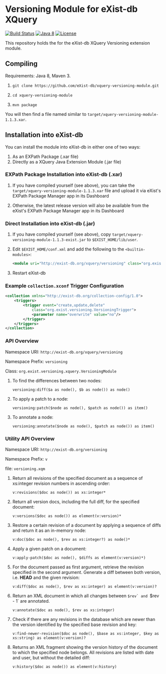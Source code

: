 # Versioning Module for eXist-db XQuery #
[![Build Status](https://travis-ci.org/eXist-db/xquery-versioning-module.png?branch=master)](https://travis-ci.org/eXist-db/xquery-versioning-module) [![Java 8](https://img.shields.io/badge/java-8-blue.svg)](http://java.oracle.com) [![License](https://img.shields.io/badge/license-GPL%201.0-blue.svg)](https://www.gnu.org/licenses/gpl-1.0.html)

This repository holds the for the eXist-db XQuery Versioning extension module.

## Compiling
Requirements: Java 8, Maven 3.

1. `git clone https://github.com/eXist-db/xquery-versioning-module.git`

2. `cd xquery-versioning-module`

3. `mvn package`

You will then find a file named similar to `target/xquery-versioning-module-1.1.3.xar`.

## Installation into eXist-db
You can install the module into eXist-db in either one of two ways:
1. As an EXPath Package (.xar file)
2. Directly as a XQuery Java Extension Module (.jar file)

### EXPath Package Installation into eXist-db (.xar)
1. If you have compiled yourself (see above), you can take the `target/xquery-versioning-module-1.1.3.xar` file and upload it via eXist's EXPath Package Manager app in its Dashboard

2. Otherwise, the latest release version will also be available from the eXist's EXPath Package Manager app in its Dashboard


### Direct Installation into eXist-db (.jar)
1. If you have compiled yourself (see above), copy `target/xquery-versioning-module-1.1.3-exist.jar` to `$EXIST_HOME/lib/user`.

2. Edit `$EXIST_HOME/conf.xml` and add the following to the `<builtin-modules>`:

    ```xml
    <module uri="http://exist-db.org/xquery/versioning" class="org.exist.versioning.xquery.VersioningModule"/>
    ```

3. Restart eXist-db


### Example `collection.xconf` Trigger Configuration
```xml
<collection xmlns="http://exist-db.org/collection-config/1.0">
    <triggers>
        <trigger event="create,update,delete"
            class="org.exist.versioning.VersioningTrigger">
            <parameter name="overwrite" value="no"/>
        </trigger>
    </triggers>
</collection>
```


### API Overview

Namespace URI: `http://exist-db.org/xquery/versioning`

Namespace Prefix: `versioning`

Class: `org.exist.versioning.xquery.VersioningModule`


1. To find the differences between two nodes:
    ```xquery
    versioning:diff($a as node(), $b as node()) as node()
    ```

2. To apply a patch to a node:
    ```xquery
    versioning:patch($node as node(), $patch as node()) as item()
    ```

3. To annotate a node:
    ```xquery
    versioning:annotate($node as node(), $patch as node()) as item()
    ```


### Utility API Overview

Namespace URI: `http://exist-db.org/versioning`

Namespace Prefix: `v`

file: `versioning.xqm`

1. Return all revisions of the specified document as a sequence of xs:integer revision numbers in ascending order:
    ```xquery
    v:revisions($doc as node()) as xs:integer*
    ```

2. Return all version docs, including the full diff, for the specified document:
    ```xquery
    v:versions($doc as node()) as element(v:version)*
    ```

3. Restore a certain revision of a document by applying a sequence of diffs and return it as an in-memory node:
    ```xquery
    v:doc($doc as node(), $rev as xs:integer?) as node()*
    ```

4. Apply a given patch on a document:
    ```xquery
    v:apply-patch($doc as node(), $diffs as element(v:version)*)
    ```

5. For the document passed as first argument, retrieve the revision specified in the second argument. Generate a diff between both version, i.e. **HEAD** and the given revision:
    ```xquery
    v:diff($doc as node(), $rev as xs:integer) as element(v:version)?
    ```

6. Return an XML document in which all changes between ``$rev` and ``$rev - 1` are annotated.
    ```xquery
    v:annotate($doc as node(), $rev as xs:integer)
    ```

7. Check if there are any revisions in the database which are newer than the version identified by the specified base revision and key:
    ```xquery
    v:find-newer-revision($doc as node(), $base as xs:integer, $key as xs:string) as element(v:version)?
    ```

8. Returns an XML fragment showing the version history of the  document to which the specified node belongs. All revisions are listed with date and user, but without the detailed diff:
    ```xquery
    v:history($doc as node()) as element(v:history)
    ```

